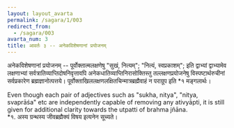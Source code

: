 ```yaml
---
layout: layout_avarta
permalink: /sagara/1/003
redirect_from:
  - /sagara/003
avarta_num: 3
title: आवर्तः ३ -- अनेकविशेषणानां प्रयोजनम्
---
```


अनेकविशेषणानां प्रयोजनम् -- पूर्वोक्तात्मलक्षणेषु "सुखं,
नित्यम्"; "नित्यं, स्वप्रकाशम्"; इति द्वाभ्यां द्वाभ्यामेव लक्षणाभ्यां सर्वत्रातिव्याप्तिदोषनिवृत्तावपि अनेकधातिव्याप्तिनिरासोक्तिस्तु तल्लक्षणप्रयोजनेषु विस्पष्टार्थरुचीनां सर्वप्रकारेण ब्रह्मज्ञानोत्पत्तये। पूर्वोक्ताखिललक्षणलक्षितचिन्मात्रब्रह्मैवाहं न पराग्रूप इति *१ मङ्गलार्थः।

<div class="translation-inline" markdown="1">
Even though each pair of adjectives such as "sukha, nitya",
"nitya, svaprāśa" etc are independently capable of removing
any ativyāpti, it is still given for additional clarity
towards the utpatti of brahma jñāna. 
</div>

<div class="footnote" markdown="1">
*१. अस्य ग्रन्थस्य जीवब्रह्मैक्यं विषय इत्यनेन सूच्यते।
</div>

